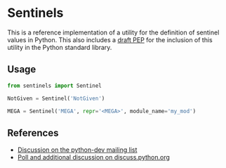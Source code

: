# Sentinels

This is a reference implementation of a utility for the definition of
sentinel values in Python.  This also includes a [draft PEP](pep-0661.rst) for
the inclusion of this utility in the Python standard library.

## Usage

```python
from sentinels import Sentinel

NotGiven = Sentinel('NotGiven')

MEGA = Sentinel('MEGA', repr='<MEGA>', module_name='my_mod')
```

## References

* [Discussion on the python-dev mailing list](https://mail.python.org/archives/list/python-dev@python.org/thread/ZLVPD2OISI7M4POMTR2FCQTE6TPMPTO3/)
* [Poll and additional discussion on discuss.python.org](https://discuss.python.org/t/sentinel-values-in-the-stdlib/8810)
